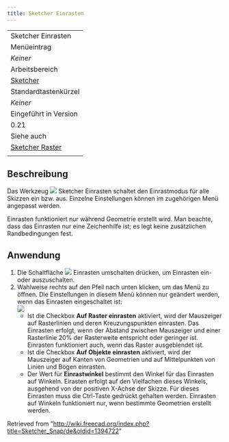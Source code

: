 ```yaml
---
title: Sketcher Einrasten
---
```


|                                                            |
| ---------------------------------------------------------- |
| Sketcher Einrasten                                         |
| Menüeintrag                                                |
| _Keiner_                                                   |
| Arbeitsbereich                                             |
| [Sketcher](/Sketcher_Workbench/de "Sketcher Workbench/de") |
| Standardtastenkürzel                                       |
| _Keiner_                                                   |
| Eingeführt in Version                                      |
| 0.21                                                       |
| Siehe auch                                                 |
| [Sketcher Raster](/Sketcher_Grid/de "Sketcher Grid/de")    |
|                                                            |

## Beschreibung

Das Werkzeug ![](/images/Sketcher_Snap.svg) Sketcher Einrasten schaltet den Einrastmodus für alle Skizzen ein bzw. aus. Einzelne Einstellungen können im zugehörigen Menü angepasst werden.

Einrasten funktioniert nur während Geometrie erstellt wird. Man beachte, dass das Einrasten nur eine Zeichenhilfe ist; es legt keine zusätzlichen Randbedingungen fest.

## Anwendung

1. Die Schaltfläche ![](/images/Sketcher_Snap.svg) Einrasten umschalten drücken, um Einrasten ein- oder auszuschalten.
2. Wahlweise rechts auf den Pfeil nach unten klicken, um das Menü zu öffnen. Die Einstellungen in diesem Menü können nur geändert werden, wenn das Einrasten eingeschaltet ist:  
   ![](/images/Sketcher_Snap_Menu.png)
   - Ist die Checkbox **Auf Raster einrasten** aktiviert, wird der Mauszeiger auf Rasterlinien und deren Kreuzungspunkten einrasten. Das Einrasten erfolgt, wenn der Abstand zwischen Mauszeiger und einer Rasterlinie 20% der Rasterweite entspricht oder geringer ist. Einrasten funktioniert auch, wenn das Raster ausgeblendet ist.
   - Ist die Checkbox **Auf Objekte einrasten** aktiviert, wird der Mauszeiger auf Kanten von Geometrien und auf Mittelpunkten von Linien und Bögen einrasten.
   - Der Wert für **Einrastwinkel** bestimmt den Winkel für das Einrasten auf Winkeln. Eirasten erfolgt auf den Vielfachen dieses Winkels, ausgehend von der positiven X-Achse der Skizze. Für dieses Einrasten muss die Ctrl-Taste gedrückt gehalten werden. Einrasten auf Winkeln funktioniert nur, wenn bestimmte Geometrien erstellt werden.

Retrieved from "<http://wiki.freecad.org/index.php?title=Sketcher_Snap/de&oldid=1394722>"
